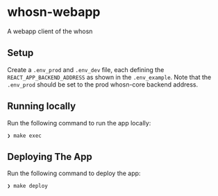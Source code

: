 # whosn-webapp

A webapp client of the whosn

## Setup
Create a `.env_prod` and `.env_dev` file, each defining the `REACT_APP_BACKEND_ADDRESS` as shown in the `.env_example`.
Note that the `.env_prod` should be set to the prod whosn-core backend address.

## Running locally
Run the following command to run the app locally:

```
❯ make exec
```

## Deploying The App
Run the following command to deploy the app:

```
❯ make deploy
```
